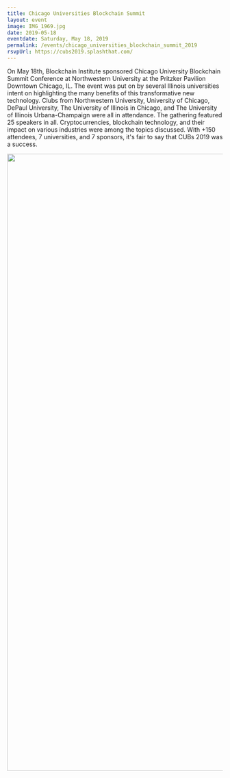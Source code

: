 ```yaml
---
title: Chicago Universities Blockchain Summit
layout: event
image: IMG_1969.jpg
date: 2019-05-18
eventdate: Saturday, May 18, 2019
permalink: /events/chicago_universities_blockchain_summit_2019
rsvpUrl: https://cubs2019.splashthat.com/
---
```

On May 18th, Blockchain Institute sponsored Chicago University Blockchain Summit Conference at Northwestern University at the Pritzker Pavilion Downtown Chicago, IL. The event was put on by several Illinois universities intent on highlighting the many benefits of this transformative new technology. Clubs from Northwestern University, University of Chicago, DePaul University, The University of Illinois in Chicago, and The University of Illinois Urbana-Champaign were all in attendance. The gathering featured 25 speakers in all. Cryptocurrencies, blockchain technology, and their impact on various industries were among the topics discussed. With +150 attendees, 7 universities, and 7 sponsors, it's fair to say that CUBs 2019 was a success.

<img class="alignnone size-full wp-image-4244" src="https://theblockchaininstitute.org/wp-content/uploads/2019/05/FEEB3910-847B-439C-AE23-0FF1DE047943.jpg" alt="" width="1440" height="1439" /></span>
